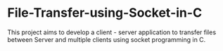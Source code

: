 # File-Transfer-using-Socket-in-C

This project aims to develop a client - server application to transfer files between Server and multiple clients using socket programming in C.
